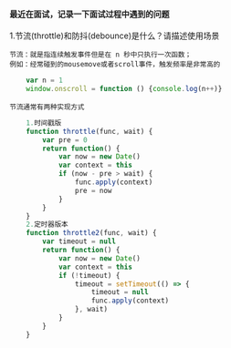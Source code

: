 #### 最近在面试，记录一下面试过程中遇到的问题
1.节流(throttle)和防抖(debounce)是什么？请描述使用场景

    节流：就是指连续触发事件但是在 n 秒中只执行一次函数；
    例如：经常碰到的mousemove或者scroll事件，触发频率是非常高的
```js
    var n = 1
    window.onscroll = function () {console.log(n++)}
```
    节流通常有两种实现方式
```js
    1.时间戳版
    function throttle(func, wait) {
        var pre = 0
        return function() {
            var now = new Date()
            var context = this
            if (now - pre > wait) {
                func.apply(context)
                pre = now
            }
        }
    }
    2.定时器版本
    function throttle2(func, wait) {
        var timeout = null
        return function() {
            var now = new Date()
            var context = this
            if (!timeout) {
                timeout = setTimeout(() => {
                    timeout = null
                    func.apply(context)
                }, wait)
            }
        }
    }

```
